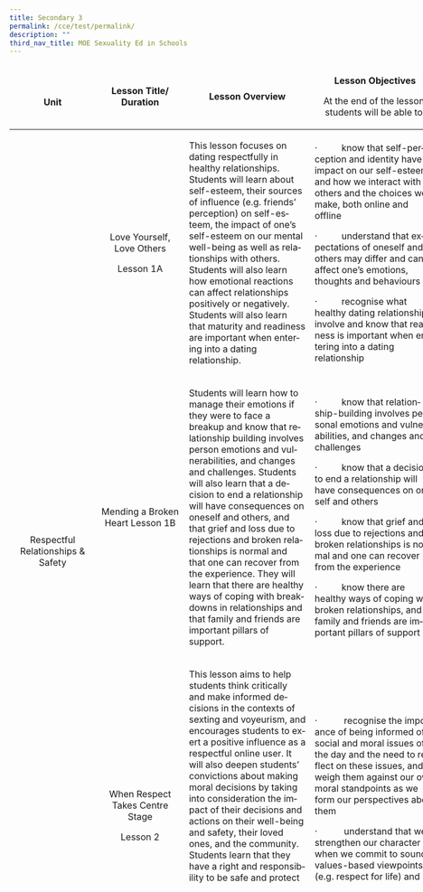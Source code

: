 ```yaml
---
title: Secondary 3
permalink: /cce/test/permalink/
description: ""
third_nav_title: MOE Sexuality Ed in Schools
---
```

<div class="" align="center">

<table style="width: 908px; height: 1448px;" width="1001" class="iveo_table ives_tab_simple3">
 <thead class="">
  <tr class="">
   <td style="width: 145px;" class="" width="151"><b class=""><span class="" lang="EN-GB"><br class="" clear="all">
   </span></b>
   <p align="center" class=""><b class=""><span class="" lang="EN-GB">Unit</span></b></p>
   </td>
   <td style="width: 153px;" class="" width="170">
   <p align="center" class=""><b class=""><span class="" lang="EN-GB">Lesson Title/ Duration</span></b></p>
   </td>
   <td style="width: 229px;" class="" width="255">
   <p align="center" class=""><b class=""><span class="" lang="EN-GB">Lesson Overview</span></b><b class=""><span class="" lang="EN-GB"></span></b></p>
   </td>
   <td style="width: 237px;" class="" width="265">
   <p align="center" class=""><b class=""><span class="" lang="EN-GB">Lesson
   Objectives<span class=""></span></span></b></p>
   <p align="center" class=""><span class="" lang="EN-GB">At the
   end of the lesson, students will be able to:</span></p>
   </td>
   <td style="width: 143px;" class="" width="161">
   <p align="center" class=""><b class=""><span class="" lang="EN-GB">Time Period</span></b></p>
   <p align="center" class=""><b class=""><span class="" lang="EN-GB"></span></b></p>
   </td>
  </tr>
 </thead>
 <tbody class=""><tr class="">
  <td class="" rowspan="3" width="151">
  <p align="center" class=""><span class="" lang="EN-SG">Respectful Relationships &amp; Safety</span></p>
  </td>
  <td class="" width="170">
  <p align="center" class=""><span class="" lang="EN-GB">Love Yourself, Love Others </span></p>
  <p align="center" class=""><span class="" lang="EN-GB">Lesson</span><span class="" lang="EN-GB">
  1A</span></p>
  <p align="center" class=""><span class="" lang="EN-GB"></span></p>
  </td>
  <td class="" width="255">
  <p class=""><span class="" lang="EN-GB">This lesson focuses on dating
  respectfully in healthy relationships. Students will learn about self-esteem,
  their sources of influence (e.g. friends’ perception) on self-esteem, the
  impact of one’s self-esteem on our mental well-being as well as relationships
  with others. Students will also learn how emotional reactions can affect
  relationships positively or negatively. Students will also learn that maturity
  and readiness are important when entering into a dating relationship.&nbsp; </span><span class="" lang="EN-SG"></span></p>
  <p class=""><span class="" lang="EN-GB"></span></p>
  </td>
  <td class="" width="265">
  <p class=""><span class="" lang="EN-GB">·<span class="">&nbsp;&nbsp;&nbsp;&nbsp;&nbsp;&nbsp;&nbsp;&nbsp;&nbsp;
  </span></span><span class="" lang="EN-GB">know that
  self-perception and identity have an impact on our self-esteem and how we
  interact with others and the choices we make, both online and offline </span></p>
  <p class=""><span class="" lang="EN-GB">·<span class="">&nbsp;&nbsp;&nbsp;&nbsp;&nbsp;&nbsp;&nbsp;&nbsp;&nbsp;
  </span></span><span class="" lang="EN-GB">understand that
  expectations of oneself and others may differ and can affect one’s emotions,
  thoughts and behaviours</span></p>
  <p class=""><span class="" lang="EN-GB">·<span class="">&nbsp;&nbsp;&nbsp;&nbsp;&nbsp;&nbsp;&nbsp;&nbsp;&nbsp;
  </span></span><span class="" lang="EN-GB">recognise what
  healthy dating relationships involve and know that readiness is important
  when entering into a dating relationship</span><span class="" lang="EN-GB"></span></p>
  <p class=""><span class="" lang="EN-GB"></span></p>
  </td>
  <td class="" width="161">
  <p align="center" class=""><span class="" lang="EN-GB">Term 3</span><span class="" lang="EN-GB"></span></p>
  </td>
 </tr>
 <tr class="">
  <td class="" width="170">
  <p align="center" class=""><span class="" lang="EN-GB">Mending a</span><span class="" lang="EN-GB">
  </span><span class="" lang="EN-GB">Broken Heart</span><span class="" lang="EN-GB"> </span><span class="" lang="EN-GB">Lesson</span><span class="" lang="EN-GB">
  1B</span></p>
  <p align="center" class=""><span class="" lang="EN-GB"></span></p>
  </td>
  <td class="" width="255">
  <p class=""><span class="" lang="EN-GB">Students will learn how to manage their
  emotions if they were to face a breakup and know that relationship building
  involves person emotions and vulnerabilities, and changes and challenges.
  Students will also learn that a decision to end a relationship will have
  consequences on oneself and others, and that grief and loss due to rejections
  and broken relationships is normal and that one can recover from the
  experience. They will learn that there are healthy ways of coping with
  breakdowns in relationships and that family and friends are important pillars
  of support. </span><span class="" lang="EN-SG"></span></p>
  <p class=""><span class="" lang="EN-GB"></span></p>
  </td>
  <td class="" width="265">
  <p class=""><span class="" lang="EN-GB">·<span class="">&nbsp;&nbsp;&nbsp;&nbsp;&nbsp;&nbsp;&nbsp;&nbsp;&nbsp;
  </span></span><span class="" lang="EN-GB">know that
  relationship-building involves personal emotions and vulnerabilities, and
  changes and challenges </span></p>
  <p class=""><span class="" lang="EN-GB">·<span class="">&nbsp;&nbsp;&nbsp;&nbsp;&nbsp;&nbsp;&nbsp;&nbsp;&nbsp;
  </span></span><span class="" lang="EN-GB">know that a
  decision to end a relationship will have consequences on oneself and others</span></p>
  <p class=""><span class="" lang="EN-GB">·<span class="">&nbsp;&nbsp;&nbsp;&nbsp;&nbsp;&nbsp;&nbsp;&nbsp;&nbsp;
  </span></span><span class="" lang="EN-GB">know that grief
  and loss due to rejections and broken relationships is normal and one can
  recover from the experience </span></p>
  <p class=""><span class="" lang="EN-GB">·<span class="">&nbsp;&nbsp;&nbsp;&nbsp;&nbsp;&nbsp;&nbsp;&nbsp;&nbsp;
  </span></span><span class="" lang="EN-GB">know there are
  healthy ways of coping with broken relationships, and family and friends are
  important pillars of support </span><span class="" lang="EN-GB"></span></p>
  </td>
  <td class="" width="161">
  <p align="center" class=""><span class="" lang="EN-GB">Term 3</span><span class="" lang="EN-GB"></span></p>
  </td>
 </tr>
 <tr class="">
  <td class="" width="170">
  <p align="center" class=""><span class="" lang="EN-GB">When
  Respect Takes Centre Stage </span></p>
  <p align="center" class=""><span class="" lang="EN-GB">Lesson</span><span class="" lang="EN-GB"> 2</span></p>
  <p align="center" class=""><span class="" lang="EN-GB"></span></p>
  </td>
  <td class="" width="255">
  <p class=""><span class="" lang="EN-GB">This
  lesson aims to help students think critically and make informed decisions in
  the contexts of sexting and voyeurism, and encourages students to exert a
  positive influence as a respectful online user. It will also deepen students’
  convictions about making moral decisions by taking into consideration the
  impact of their decisions and actions on their well-being and safety, their
  loved ones, and the community. Students learn that they have a right and
  responsibility to be safe and protect their personal space and body. They also
  learn that sexting, voyeurism and other related sexual offences are never
  justifiable and they can seek help in times of need.</span><span class="" lang="EN-SG"></span></p>
  </td>
  <td class="" width="265">
  <p class=""><span class="" lang="EN-GB">·<span class="">&nbsp;&nbsp;&nbsp;&nbsp;&nbsp;&nbsp;&nbsp;&nbsp;&nbsp;&nbsp;
  </span></span><span class="" lang="EN-SG">recognise the importance of being informed of social and moral issues
  of the day and the need to reflect on these issues, and weigh them against
  our own moral standpoints as we form our perspectives about them </span><span class="" lang="EN-GB"></span></p>
  <p class=""><span class="" lang="EN-GB">·<span class="">&nbsp;&nbsp;&nbsp;&nbsp;&nbsp;&nbsp;&nbsp;&nbsp;&nbsp;&nbsp;
  </span></span><span class="" lang="EN-SG">understand that we strengthen our character when we commit to sound
  values-based viewpoints (e.g. respect for life) and decisions, and speak and
  act in alignment with our beliefs </span><span class="" lang="EN-GB"></span></p>
  </td>
  <td class="" width="161">
  <p align="center" class=""><span class="" lang="EN-GB">Term
  3</span><span class="" lang="EN-SG"></span></p>
  </td>
 </tr></tbody></table></div>